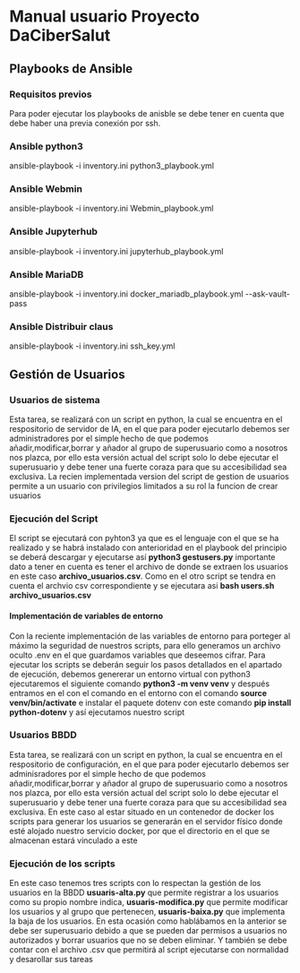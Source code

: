 # Manual usuario Proyecto DaCiberSalut

## Playbooks de Ansible
### Requisitos previos
Para poder ejecutar los playbooks de anisble se debe tener en cuenta que debe haber una previa conexión por ssh.
### Ansible python3
ansible-playbook -i inventory.ini python3_playbook.yml

### Ansible Webmin
ansible-playbook -i inventory.ini Webmin_playbook.yml

### Ansible Jupyterhub
ansible-playbook -i inventory.ini jupyterhub_playbook.yml

### Ansible MariaDB
ansible-playbook -i inventory.ini docker_mariadb_playbook.yml --ask-vault-pass

### Ansible Distribuir claus
ansible-playbook -i inventory.ini ssh_key.yml

## Gestión de Usuarios
### Usuarios de sistema 
Esta tarea, se realizará con un script en python, la cual se encuentra en el respositorio de servidor de IA, en el que para poder ejecutarlo debemos ser administradores por el simple hecho de que podemos añadir,modificar,borrar y añador al grupo de superusuario como a nosotros nos plazca, por ello esta versión actual del script solo lo debe ejecutar el superusuario y debe tener una fuerte coraza para que su accesibilidad sea exclusiva.
La recien implementada version del script de gestion de usuarios permite a un usuario con privilegios limitados a su rol la funcion de crear usuarios

### Ejecución del Script
El script se ejecutará con pyhton3 ya que es el lenguaje con el que se ha realizado y se habrá instalado con anterioridad en el playbook del principio se deberá descargar y ejecutarse así **python3 gestusers.py** importante dato a tener en cuenta es tener el archivo de donde se extraen los usuarios en este caso **archivo_usuarios.csv**.
Como en el otro script se tendra en cuenta el archvio csv correspondiente y se ejecutara asi **bash users.sh archivo_usuarios.csv** 

#### Implementación de variables de entorno
Con la reciente implementación de las variables de entorno para porteger al máximo la seguridad de nuestros scripts, para ello generamos un archivo oculto .env en el que guardamos variables que deseemos cifrar.
Para ejecutar los scripts se deberán seguir los pasos detallados en el apartado de ejecución, debemos genererar un entorno virtual con python3 ejecutaremos el siguiente comando **python3 -m venv venv** y después entramos en el con el comando en el entorno con el comando **source venv/bin/activate** e instalar el paquete dotenv con este comando **pip install python-dotenv** y así ejecutamos nuestro script
 
### Usuarios BBDD
Esta tarea, se realizará con un script en python, la cual se encuentra en el respositorio de configuración, en el que para poder ejecutarlo debemos ser adminisradores por el simple hecho de que podemos añadir,modificar,borrar y añador al grupo de superusuario como a nosotros nos plazca, por ello esta versión actual del script solo lo debe ejecutar el superusuario y debe tener una fuerte coraza para que su accesibilidad sea exclusiva.
En este caso al estar situado en un contenedor de docker los scripts para generar los usuarios se generarán en el servidor físico donde esté alojado nuestro servicio docker, por que el directorio en el que se almacenan estará vinculado a este

### Ejecución de los scripts
En este caso tenemos tres scripts con lo respectan la gestión de los usuarios en la BBDD **usuaris-alta.py** que permite registrar a los usuarios como su propio nombre indica, **usuaris-modifica.py** que permite modificar los usuarios y al grupo que pertenecen, **usuaris-baixa.py** que implementa la baja de los usuarios. En esta ocasión como hablábamos en la anterior se debe ser superusuario debido a que se pueden dar permisos a usuarios no autorizados y borrar usuarios que no se deben eliminar.
Y también se debe contar con el archivo .csv que permitirá al script ejecutarse con normalidad y desarollar sus tareas
